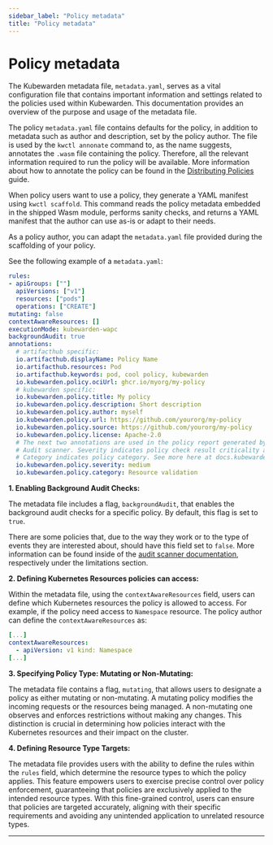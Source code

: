```yaml
---
sidebar_label: "Policy metadata"
title: "Policy metadata"
---
```


<head>
  <link rel="canonical" href="https://docs.kubewarden.io/writing-policies/metadata"/>
</head>

# Policy metadata

The Kubewarden metadata file, `metadata.yaml`, serves as a vital configuration
file that contains important information and settings related to the policies
used within Kubewarden. This documentation provides an overview of the
purpose and usage of the metadata file.

The policy `metadata.yaml` file contains defaults for the policy, in addition
to metadata such as author and description, set by the policy author.  The file
is used by the `kwctl annonate` command to, as the name suggests, annotates the
`.wasm` file containing the policy. Therefore, all the relevant information required to run
the policy will be available. More information about how to annotate the policy
can be found in the [Distributing Policies](../distributing-policies.md) guide.

When policy users want to use a policy, they generate a YAML manifest using
`kwctl scaffold`. This command reads the policy metadata embedded in the
shipped Wasm module, performs sanity checks, and returns a YAML manifest that
the author can use as-is or adapt to their needs.

As a policy author, you can adapt the `metadata.yaml` file provided during the
scaffolding of your policy.

See the following example of a `metadata.yaml`:


```yaml
rules:
- apiGroups: [""]
  apiVersions: ["v1"]
  resources: ["pods"]
  operations: ["CREATE"]
mutating: false
contextAwareResources: []
executionMode: kubewarden-wapc
backgroundAudit: true
annotations:
  # artifacthub specific:
  io.artifacthub.displayName: Policy Name
  io.artifacthub.resources: Pod
  io.artifacthub.keywords: pod, cool policy, kubewarden
  io.kubewarden.policy.ociUrl: ghcr.io/myorg/my-policy
  # kubewarden specific:
  io.kubewarden.policy.title: My policy
  io.kubewarden.policy.description: Short description
  io.kubewarden.policy.author: myself
  io.kubewarden.policy.url: https://github.com/yourorg/my-policy
  io.kubewarden.policy.source: https://github.com/yourorg/my-policy
  io.kubewarden.policy.license: Apache-2.0
  # The next two annotations are used in the policy report generated by the
  # Audit scanner. Severity indicates policy check result criticality and
  # Category indicates policy category. See more here at docs.kubewarden.io
  io.kubewarden.policy.severity: medium
  io.kubewarden.policy.category: Resource validation
```


**1. Enabling Background Audit Checks:**

The metadata file includes a flag, `backgroundAudit`,  that enables the
background audit checks for a specific policy. By default, this flag is set to
`true`.

There are some policies that, due to the way they work or to the type
of events they are interested about, should have this field set to `false`.
More information can be found inside of the
[audit scanner documentation](../explanations/audit-scanner#limitations),
respectively under the limitations section.

**2. Defining Kubernetes Resources policies can access:**

Within the metadata file, using the `contextAwareResources` field, users can
define which Kubernetes resources the policy is allowed to access. For example,
if the policy need access to `Namespace` resource. The policy author can define
the `contextAwareResources` as:

```yaml
[...]
contextAwareResources:
  - apiVersion: v1 kind: Namespace
[...]
```

**3. Specifying Policy Type: Mutating or Non-Mutating:**

The metadata file contains a flag, `mutating`,  that allows users to designate
a policy as either mutating or non-mutating. A mutating
policy modifies the incoming requests or the resources being managed. A
non-mutating one observes and enforces restrictions without making any
changes. This distinction is crucial in determining how policies interact with
the Kubernetes resources and their impact on the cluster.

**4. Defining Resource Type Targets:**

The metadata file provides users with the ability to define the rules within
the `rules` field, which determine the resource types to which the policy
applies. This feature empowers users to exercise precise control over policy
enforcement, guaranteeing that policies are exclusively applied to the intended
resource types. With this fine-grained control, users can ensure that policies
are targeted accurately, aligning with their specific requirements and avoiding
any unintended application to unrelated resource types.

---

